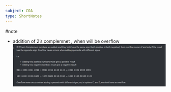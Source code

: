 ```yaml
---
subject: COA
type: ShortNotes
---
```

#note
- addition of 2’s complemnet , when will be overflow
    ![Untitled](Revision/media/Notes%20Revision/media/Untitled%201.png)